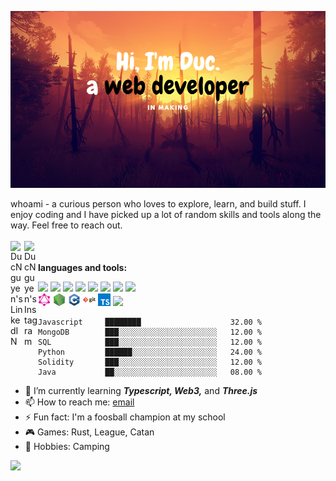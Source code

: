 ![alt text](https://github.com/duc-beluga/duc-beluga/blob/main/bg-image.png?raw=true)

whoami - a curious person who loves to explore, learn, and build stuff. I enjoy coding and I have picked up a lot of random skills and tools along the way. 
Feel free to reach out.  
<br />
<a href="https://www.linkedin.com/in/ducng416/">
  <img align="left" alt="DucNguyen's LinkedIN" width="22px" src="https://raw.githubusercontent.com/peterthehan/peterthehan/master/assets/linkedin.svg" />
</a>
<a href="https://www.instagram.com/noahh____416/">
  <img align="left" alt="DucNguyen's Instagram" width="22px" src="https://raw.githubusercontent.com/hussainweb/hussainweb/main/icons/instagram.png" />
</a>    
<br />
**languages and tools:**  

<code><img height="20" src="https://img.shields.io/badge/javascript-%23323330.svg?style=for-the-badge&logo=javascript&logoColor=%23F7DF1E"></code>
<code><img height="20" src="https://img.shields.io/badge/react-%2320232a.svg?style=for-the-badge&logo=react&logoColor=%2361DAFB"></code>
<code><img height="20" src="https://img.shields.io/badge/MongoDB-%234ea94b.svg?style=for-the-badge&logo=mongodb&logoColor=white"></code>
<code><img height="20" src="https://img.shields.io/badge/mysql-%2300f.svg?style=for-the-badge&logo=mysql&logoColor=white"></code>
<code><img height="20" src="https://img.shields.io/badge/python-3670A0?style=for-the-badge&logo=python&logoColor=ffdd54"></code>
<code><img height="20" src="https://img.shields.io/badge/Solidity-%23363636.svg?style=for-the-badge&logo=solidity&logoColor=white"></code>
<code><img height="20" src="https://img.shields.io/badge/java-%23ED8B00.svg?style=for-the-badge&logo=java&logoColor=white"></code>
<code><img height="20" src="https://img.shields.io/badge/AWS-%23FF9900.svg?style=for-the-badge&logo=amazon-aws&logoColor=white"></code>
<br />
<code><img height="20" src="https://raw.githubusercontent.com/github/explore/5c058a388828bb5fde0bcafd4bc867b5bb3f26f3/topics/graphql/graphql.png"></code>
<code><img height="20" src="https://raw.githubusercontent.com/github/explore/80688e429a7d4ef2fca1e82350fe8e3517d3494d/topics/nodejs/nodejs.png"></code>
<code><img height="20" src="https://raw.githubusercontent.com/github/explore/80688e429a7d4ef2fca1e82350fe8e3517d3494d/topics/cpp/cpp.png"></code>
<code><img height="20" src="https://raw.githubusercontent.com/github/explore/80688e429a7d4ef2fca1e82350fe8e3517d3494d/topics/git/git.png"></code>
<code><img height="20" src="https://raw.githubusercontent.com/github/explore/80688e429a7d4ef2fca1e82350fe8e3517d3494d/topics/typescript/typescript.png"></code>
<code><img height="20" src="https://raw.githubusercontent.com/jmnote/z-icons/master/svg/bash.svg"></code>

```text
Javascript     ████████                    32.00 %
MongoDB        ███░░░░░░░░░░░░░░░░░░░░░░   12.00 %
SQL            ███░░░░░░░░░░░░░░░░░░░░░░   12.00 %
Python         ██████░░░░░░░░░░░░░░░░░░░   24.00 %
Solidity       ███░░░░░░░░░░░░░░░░░░░░░░   12.00 %
Java           ██░░░░░░░░░░░░░░░░░░░░░░░   08.00 %
```
- 🌱 I’m currently learning ***Typescript, Web3,*** and ***Three.js***
- 📫 How to reach me: [email](mailto:dnguyensde@gmail.com)
- ⚡ Fun fact: I'm a foosball champion at my school
- 🎮 Games: Rust, League, Catan
- 🎢 Hobbies: Camping

<img src = "https://github-readme-stats.vercel.app/api?username=duc-beluga&show_icons=true&theme=tokyonight&line_height=27">
